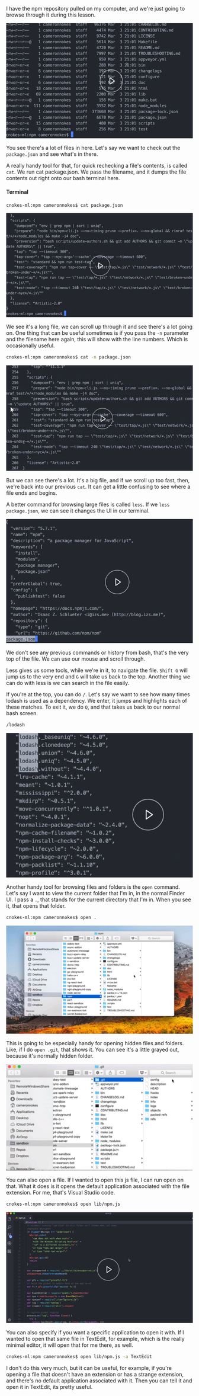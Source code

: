 I have the npm repository pulled on my computer, and we're just going to browse through it during this lesson. 

![File Listing](../images/bash-view-files-and-folders-in-bash-file-listing.png)

You see there's a lot of files in here. Let's say we want to check out the `package.json` and see what's in there.

A really handy tool for that, for quick rechecking a file's contents, is called `cat`. We run cat package.json. We pass the filename, and it dumps the file contents out right onto our bash terminal here.

#### Terminal
```bash
cnokes-ml:npm cameronnokes$ cat package.json
```
![Package.json contents](../images/bash-view-files-and-folders-in-bash-package-contents.png)

We see it's a long file, we can scroll up through it and see there's a lot going on. One thing that can be useful sometimes is if you pass the `-n` parameter and the filename here again, this will show with the line numbers. Which is occasionally useful.

```bash
cnokes-ml:npm cameronnokes$ cat -n package.json
```

![Line Numbers](../images/bash-view-files-and-folders-in-bash-line-numbers.png)

But we can see there's a lot. It's a big file, and if we scroll up too fast, then, we're back into our previous `cat`. It can get a little confusing to see where a file ends and begins.

A better command for browsing large files is called `less`. If we `less package.json`, we can see it changes the UI in our terminal. 

![Less](../images/bash-view-files-and-folders-in-bash-less.png)

We don't see any previous commands or history from bash, that's the very top of the file. We can use our mouse and scroll through.

Less gives us some tools, while we're in it, to navigate the file. `Shift G` will jump us to the very end and `G` will take us back to the top. Another thing we can do with less is we can search in the file easily.

If you're at the top, you can do `/`. Let's say we want to see how many times lodash is used as a dependency. We enter, it jumps and highlights each of these matches. To exit it, we do `Q`, and that takes us back to our normal bash screen.

```bash
/lodash
```

![Highlight lodash](../images/bash-view-files-and-folders-in-bash-lodash-higlight.png)


Another handy tool for browsing files and folders is the `open` command. Let's say I want to view the current folder that I'm in, in the normal Finder UI. I pass a `.`, that stands for the current directory that I'm in. When you see it, that opens that folder.

```bash
cnokes-ml:npm cameronnokes$ open .
```

![Finder](../images/bash-view-files-and-folders-in-bash-finder.png)

This is going to be especially handy for opening hidden files and folders. Like, if I do `open .git`, that shows it. You can see it's a little grayed out, because it's normally hidden folder.

![.git in Finder](../images/bash-view-files-and-folders-in-bash-git-finder.png)

You can also open a file. If I wanted to open this js file, I can run open on that. What it does is it opens the default application associated with the file extension. For me, that's Visual Studio code.

```bash
cnokes-ml:npm cameronnokes$ open lib/npm.js
```

![VS Code](../images/bash-view-files-and-folders-in-bash-vscode.png)

You can also specify if you want a specific application to open it with. If I wanted to open that same file in TextEdit, for example, which is the really minimal editor, it will open that for me there, as well.

```bash
cnokes-ml:npm cameronnokes$ open lib/npm.js -a TextEdit
```

I don't do this very much, but it can be useful, for example, if you're opening a file that doesn't have an extension or has a strange extension, and there's no default application associated with it. Then you can tell it and open it in TextEdit, its pretty useful.